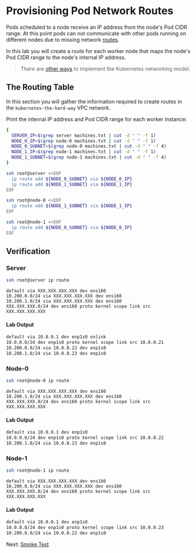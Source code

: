 # Provisioning Pod Network Routes

Pods scheduled to a node receive an IP address from the node's Pod CIDR range. At this point pods can not communicate with other pods running on different nodes due to missing network [routes](https://cloud.google.com/compute/docs/vpc/routes).

In this lab you will create a route for each worker node that maps the node's Pod CIDR range to the node's internal IP address.

> There are [other ways](https://kubernetes.io/docs/concepts/cluster-administration/networking/#how-to-achieve-this) to implement the Kubernetes networking model.

## The Routing Table

In this section you will gather the information required to create routes in the `kubernetes-the-hard-way` VPC network.

Print the internal IP address and Pod CIDR range for each worker instance:

```bash
{
  SERVER_IP=$(grep server machines.txt | cut -d " " -f 1)
  NODE_0_IP=$(grep node-0 machines.txt | cut -d " " -f 1)
  NODE_0_SUBNET=$(grep node-0 machines.txt | cut -d " " -f 4)
  NODE_1_IP=$(grep node-1 machines.txt | cut -d " " -f 1)
  NODE_1_SUBNET=$(grep node-1 machines.txt | cut -d " " -f 4)
}
```

```bash
ssh root@server <<EOF
  ip route add ${NODE_0_SUBNET} via ${NODE_0_IP}
  ip route add ${NODE_1_SUBNET} via ${NODE_1_IP}
EOF
```

```bash
ssh root@node-0 <<EOF
  ip route add ${NODE_1_SUBNET} via ${NODE_1_IP}
EOF
```

```bash
ssh root@node-1 <<EOF
  ip route add ${NODE_0_SUBNET} via ${NODE_0_IP}
EOF
```

## Verification

### Server

```bash
ssh root@server ip route
```
```text
default via XXX.XXX.XXX.XXX dev ens160
10.200.0.0/24 via XXX.XXX.XXX.XXX dev ens160
10.200.1.0/24 via XXX.XXX.XXX.XXX dev ens160
XXX.XXX.XXX.0/24 dev ens160 proto kernel scope link src XXX.XXX.XXX.XXX
```

#### Lab Output

```bash
default via 10.0.0.1 dev enp1s0 onlink
10.0.0.0/24 dev enp1s0 proto kernel scope link src 10.0.0.21
10.200.0.0/24 via 10.0.0.22 dev enp1s0
10.200.1.0/24 via 10.0.0.23 dev enp1s0
```

### Node-0

```bash
ssh root@node-0 ip route
```

```text
default via XXX.XXX.XXX.XXX dev ens160
10.200.1.0/24 via XXX.XXX.XXX.XXX dev ens160
XXX.XXX.XXX.0/24 dev ens160 proto kernel scope link src XXX.XXX.XXX.XXX
```

#### Lab Output

```bash
default via 10.0.0.1 dev enp1s0
10.0.0.0/24 dev enp1s0 proto kernel scope link src 10.0.0.22
10.200.1.0/24 via 10.0.0.23 dev enp1s0
```

### Node-1

```bash
ssh root@node-1 ip route
```

```text
default via XXX.XXX.XXX.XXX dev ens160
10.200.0.0/24 via XXX.XXX.XXX.XXX dev ens160
XXX.XXX.XXX.0/24 dev ens160 proto kernel scope link src XXX.XXX.XXX.XXX
```

#### Lab Output

```bash
default via 10.0.0.1 dev enp1s0
10.0.0.0/24 dev enp1s0 proto kernel scope link src 10.0.0.23
10.200.0.0/24 via 10.0.0.22 dev enp1s0
```

Next: [Smoke Test](12-smoke-test.md)
